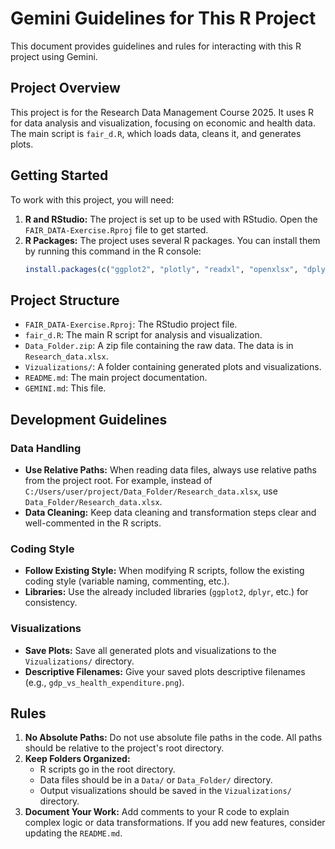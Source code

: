 # Gemini Guidelines for This R Project

This document provides guidelines and rules for interacting with this R project using Gemini.

## Project Overview

This project is for the Research Data Management Course 2025. It uses R for data analysis and visualization, focusing on economic and health data. The main script is `fair_d.R`, which loads data, cleans it, and generates plots.

## Getting Started

To work with this project, you will need:

1.  **R and RStudio:** The project is set up to be used with RStudio. Open the `FAIR_DATA-Exercise.Rproj` file to get started.
2.  **R Packages:** The project uses several R packages. You can install them by running this command in the R console:
    ```R
    install.packages(c("ggplot2", "plotly", "readxl", "openxlsx", "dplyr", "lubridate"))
    ```

## Project Structure

*   `FAIR_DATA-Exercise.Rproj`: The RStudio project file.
*   `fair_d.R`: The main R script for analysis and visualization.
*   `Data_Folder.zip`: A zip file containing the raw data. The data is in `Research_data.xlsx`.
*   `Vizualizations/`: A folder containing generated plots and visualizations.
*   `README.md`: The main project documentation.
*   `GEMINI.md`: This file.

## Development Guidelines

### Data Handling

*   **Use Relative Paths:** When reading data files, always use relative paths from the project root. For example, instead of `C:/Users/user/project/Data_Folder/Research_data.xlsx`, use `Data_Folder/Research_data.xlsx`.
*   **Data Cleaning:** Keep data cleaning and transformation steps clear and well-commented in the R scripts.

### Coding Style

*   **Follow Existing Style:** When modifying R scripts, follow the existing coding style (variable naming, commenting, etc.).
*   **Libraries:** Use the already included libraries (`ggplot2`, `dplyr`, etc.) for consistency.

### Visualizations

*   **Save Plots:** Save all generated plots and visualizations to the `Vizualizations/` directory.
*   **Descriptive Filenames:** Give your saved plots descriptive filenames (e.g., `gdp_vs_health_expenditure.png`).

## Rules

1.  **No Absolute Paths:** Do not use absolute file paths in the code. All paths should be relative to the project's root directory.
2.  **Keep Folders Organized:**
    *   R scripts go in the root directory.
    *   Data files should be in a `Data/` or `Data_Folder/` directory.
    *   Output visualizations should be saved in the `Vizualizations/` directory.
3.  **Document Your Work:** Add comments to your R code to explain complex logic or data transformations. If you add new features, consider updating the `README.md`.
